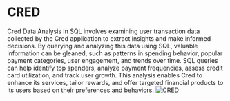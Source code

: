 # CRED
Cred Data Analysis in SQL involves examining user transaction data collected by the Cred application to extract insights and make informed decisions. 
By querying and analyzing this data using SQL, valuable information can be gleaned, such as patterns in spending behavior, popular payment categories,
user engagement, and trends over time. SQL queries can help identify top spenders, analyze payment frequencies, assess credit card utilization, and 
track user growth. This analysis enables Cred to enhance its services, tailor rewards, and offer targeted financial products to its users
based on their preferences and behaviors.
<img src="https://web-images.credcdn.in/_next/assets/images/home-page/phone/neopop-center.png" alt="CRED">

